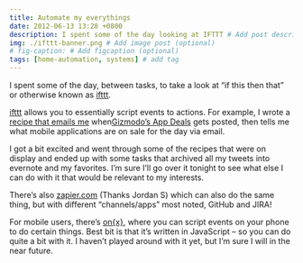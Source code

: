 ```yaml
---
title: Automate my everythings
date: 2012-06-13 13:28 +0800
description: I spent some of the day looking at IFTTT # Add post description (optional)
img: ./ifttt-banner.png # Add image post (optional)
# fig-caption: # Add figcaption (optional)
tags: [home-automation, systems] # add tag
---
```


I spent some of the day, between tasks, to take a look at “if this then
that” or otherwise known as [ifttt][].

[ifttt][] allows you to essentially script events to actions. For
example, I wrote a [recipe that emails me][] when[Gizmodo’s App Deals][]
gets posted, then tells me what mobile applications are on sale for the
day via email.

I got a bit excited and went through some of the recipes that were on
display and ended up with some tasks that archived all my tweets into
evernote and my favorites. I’m sure I’ll go over it tonight to see what
else I can do with it that would be relevant to my interests.

There’s also [zapier.com][] (Thanks Jordan S) which can also do the same
thing, but with different “channels/apps” most noted, GitHub and JIRA!

For mobile users, there’s [on{x}][], where you can script events on your
phone to do certain things. Best bit is that it’s written in JavaScript
– so you can do quite a bit with it. I haven’t played around with it
yet, but I’m sure I will in the near future.

  [ifttt]: http://ifttt.com/
  [recipe that emails me]: http://ifttt.com/recipes/40275
  [Gizmodo’s App Deals]: http://www.gizmodo.com.au/tags/app-deals-of-the-day/
  [zapier.com]: http://zapier.com/
  [on{x}]: https://www.onx.ms/
